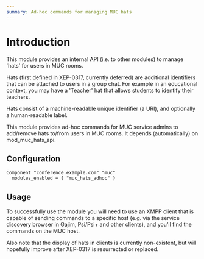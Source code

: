 ```yaml
---
summary: Ad-hoc commands for managing MUC hats
---
```


# Introduction

This module provides an internal API (i.e. to other modules) to manage
'hats' for users in MUC rooms.

Hats (first defined in XEP-0317, currently deferred) are additional identifiers
that can be attached to users in a group chat. For example in an educational
context, you may have a 'Teacher' hat that allows students to identify their
teachers.

Hats consist of a machine-readable unique identifier (a URI), and optionally
a human-readable label.

This module provides ad-hoc commands for MUC service admins to add/remove hats
to/from users in MUC rooms. It depends (automatically) on mod_muc_hats_api.

## Configuration

```
Component "conference.example.com" "muc"
  modules_enabled = { "muc_hats_adhoc" }
```

## Usage

To successfully use the module you will need to use an XMPP client that is
capable of sending commands to a specific host (e.g. via the service discovery
browser in Gajim, Psi/Psi+ and other clients), and you'll find the commands
on the MUC host.

Also note that the display of hats in clients is currently non-existent, but
will hopefully improve after XEP-0317 is resurrected or replaced.

